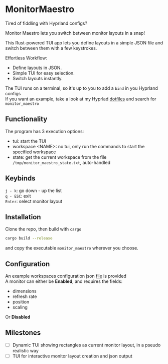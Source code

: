 # MonitorMaestro
Tired of fiddling with Hyprland configs?  

Monitor Maestro lets you switch between monitor layouts in a snap!  

This Rust-powered TUI app lets you define layouts in a simple JSON file and switch between them with a few keystrokes.  

Effortless Workflow:
- Define layouts in JSON.
- Simple TUI for easy selection.
- Switch layouts instantly.

The TUI runs on a terminal, so it's up to you to add a `bind` in you Hyprland configs  
If you want an example, take a look at my Hyprlad [dotfiles](https://github.com/Degra02/dotfiles/blob/master/hypr/hyprland.conf) and search for `monitor_maestro`

## Functionality
The program has 3 execution options:  
- tui: start the TUI
- workspace \<NAME\>: no tui, only run the commands to start the specified workspace
- state: get the current workspace from the file `/tmp/monitor_maestro_state.txt`, auto-handled

## Keybinds
`j - k`: go down - up the list  
`q - ESC`: exit  
`Enter`: select monitor layout


## Installation
Clone the repo, then build with `cargo` 
```bash
cargo build --release
```
and copy the executable `monitor_maestro` wherever you choose.

## Configuration
An example workspaces configuration json [file](./workspaces_example.json) is provided  
A monitor can either be __Enabled__, and requires the fields:
- dimensions
- refresh rate
- position
- scaling

Or __Disabled__


## Milestones
- [ ] Dynamic TUI showing rectangles as current monitor layout, in a pseudo realistic way  
- [ ] TUI for interactive monitor layout creation and json output
